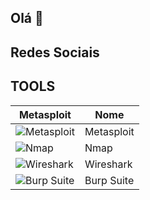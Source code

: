 ## Olá 👋

## Redes Sociais





## TOOLS

| Metasploit                                                                 | Nome        |
|-----------------------------------------------------------------------|-------------|
| ![Metasploit](https://img.icons8.com/?size=100&id=97AFS4JiW8vx&format=png&color=000000) | Metasploit   |
| ![Nmap](https://img.icons8.com/?size=100&id=9b5wowKIlo9d&format=png&color=000000)      | Nmap         |
| ![Wireshark](https://upload.wikimedia.org/wikipedia/commons/d/db/Wireshark_Icon.png?20060703132246)      | Wireshark         |
| ![Burp Suite](https://img.icons8.com/?size=100&id=41078&format=png&color=000000) | Burp Suite   |

